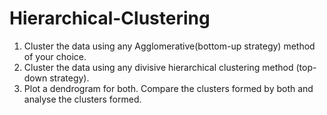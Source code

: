 # Hierarchical-Clustering

1. Cluster the data using any Agglomerative(bottom-up strategy) method of your choice.
2. Cluster the data using any divisive hierarchical clustering method (top-down strategy).
3. Plot a dendrogram for both. Compare the clusters formed by both and analyse the
clusters formed.
